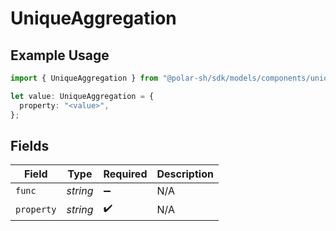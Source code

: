 # UniqueAggregation

## Example Usage

```typescript
import { UniqueAggregation } from "@polar-sh/sdk/models/components/uniqueaggregation.js";

let value: UniqueAggregation = {
  property: "<value>",
};
```

## Fields

| Field              | Type               | Required           | Description        |
| ------------------ | ------------------ | ------------------ | ------------------ |
| `func`             | *string*           | :heavy_minus_sign: | N/A                |
| `property`         | *string*           | :heavy_check_mark: | N/A                |